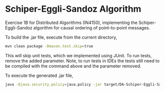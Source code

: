 # Schiper-Eggli-Sandoz Algorithm

Exercise 1B for Distributed Algorithms (IN4150), implementing the Schiper-Eggli-Sandoz algorithm for causal ordering
of point-to-point messages.

To build the .jar file, execute from the current directory,

```bash
mvn clean package -Dmaven.test.skip=true 
```

This will skip unit tests, which we implemented using JUnit. To run tests, remove the added parameter.
Note, to run tests in IDEs the tests still need to be compiled with the command above and the parameter removed.

To execute the generated .jar file,

```bash
java -Djava.security.policy=java.policy -jar target/DA-Schiper-Eggli-Sandoz.jar
```
